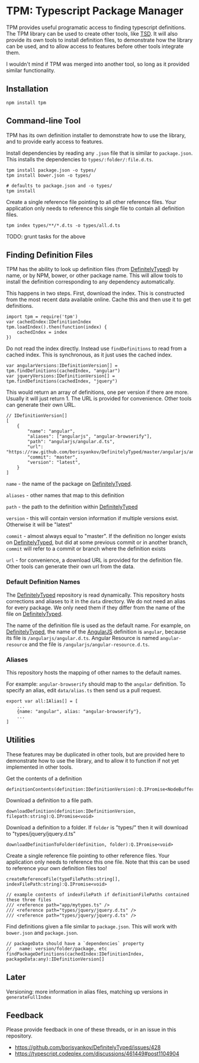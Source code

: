 TPM: Typescript Package Manager
===============================

TPM provides useful programatic access to finding typescript definitions. The TPM library can be used to create other tools, like [TSD][tsd]. It will also provide its own tools to install definition files, to demonstrate how the library can be used, and to allow access to features before other tools integrate them. 

I wouldn't mind if TPM was merged into another tool, so long as it provided similar functionality. 

Installation
------------

    npm install tpm

Command-line Tool
-----------------

TPM has its own definition installer to demonstrate how to use the library, and to provide early access to features. 

Install dependencies by reading any `.json` file that is similar to `package.json`. This installs the dependencies to `types/:folder/:file.d.ts`. 

    tpm install package.json -o types/
    tpm install bower.json -o types/

    # defaults to package.json and -o types/
    tpm install

Create a single reference file pointing to all other reference files. Your application only needs to reference this single file to contain all definition files.

    tpm index types/**/*.d.ts -o types/all.d.ts

TODO: grunt tasks for the above

Finding Definition Files
------------------------

TPM has the ability to look up definition files (from [DefinitelyTyped][dt]) by name, or by NPM, bower, or other package name. This will allow tools to install the definition corresponding to any dependency automatically. 

This happens in two steps. First, download the index. This is constructed from the most recent data available online. Cache this and then use it to get definitions. 

    import tpm = require('tpm')
    var cachedIndex:IDefinitionIndex
    tpm.loadIndex().then(function(index) {
        cachedIndex = index
    })

Do not read the index directly. Instead use `findDefinitions` to read from a cached index. This is synchronous, as it just uses the cached index. 

    var angularVersions:IDefinitionVersion[] = tpm.findDefinitions(cachedIndex, "angular")
    var jqueryVersions:IDefinitionVersion[] = tpm.findDefinitions(cachedIndex, "jquery")

This would return an array of definitions, one per version if there are more. Usually it will just return 1. The URL is provided for convenience. Other tools can generate their own URL. 

    // IDefinitionVersion[]
    [
        {
            "name": "angular",
            "aliases": ["angularjs", "angular-browserify"],
            "path": "angularjs/angular.d.ts",
            "url": "https://raw.github.com/borisyankov/DefinitelyTyped/master/angularjs/angular.d.ts"
            "commit": "master",
            "version": "latest",
        }
    ]

`name` - the name of the package on [DefinitelyTyped][dt].

`aliases` - other names that map to this definition

`path` - the path to the definition within [DefinitelyTyped][dt]

`version` - this will contain version information if multiple versions exist. Otherwise it will be "latest"

`commit` - almost always equal to "master". If the definition no longer exists on [DefinitelyTyped][dt], but did at some previous commit or in another branch, `commit` will refer to a commit or branch where the definition exists

`url` - for convenience, a download URL is provided for the definition file. Other tools can generate their own url from the data. 

### Default Definition Names

The [DefinitelyTyped][dt] repository is read dynamically. This repository hosts corrections and aliases to it in the `data` directory. We do not need an alias for every package. We only need them if they differ from the name of the file on [DefinitelyTyped][dt]. 

The name of the definition file is used as the default name. For example, on [DefinitelyTyped][dt], the name of the [AngularJS][angular] definition is `angular`, because its file is `/angularjs/angular.d.ts`. Angular Resource is named `angular-resource` and the file is `/angularjs/angular-resource.d.ts`. 

### Aliases

This repository hosts the mapping of other names to the default names. 

For example: `angular-browserify` should map to the `angular` definition. To specify an alias, edit `data/alias.ts` then send us a pull request.

    export var all:IAlias[] = [
        ...
        {name: "angular", alias: "angular-browserify"},
        ...
    ]


Utilities
---------

These features may be duplicated in other tools, but are provided here to demonstrate how to use the library, and to allow it to function if not yet implemented in other tools. 

Get the contents of a definition
    
    definitionContents(definition:IDefinitionVersion):Q.IPromise<NodeBuffer>

Download a definition to a file path.

    downloadDefinition(definition:IDefinitionVersion, filepath:string):Q.IPromise<void>

Download a definition to a folder. If `folder` is "types/" then it will download to "types/jquery/jquery.d.ts"

    downloadDefinitionToFolder(definition, folder):Q.IPromise<void>

Create a single reference file pointing to other reference files. Your application only needs to reference this one file. Note that this can be used to reference your own definition files too!

    createReferenceFile(typeFilePaths:string[], indexFilePath:string):Q.IPromise<void>

    // example contents of indexFilePath if definitionFilePaths contained these three files
    /// <reference path="app/mytypes.ts" />
    /// <reference path="types/jquery/jquery.d.ts" />
    /// <reference path="types/jquery/jquery.d.ts" />

Find definitions given a file similar to `package.json`. This will work with `bower.json` and `package.json`. 

    // packageData should have a `dependencies` property
    //   name: version/folder/package, etc
    findPackageDefinitions(cachedIndex:IDefinitionIndex, packageData:any):IDefinitionVersion[]




Later
-----

Versioning: more information in alias files, matching up versions in `generateFullIndex`

Feedback
--------

Please provide feedback in one of these threads, or in an issue in this repository. 

- https://github.com/borisyankov/DefinitelyTyped/issues/428
- https://typescript.codeplex.com/discussions/461449#post1104904


[typescript]: http://typescriptlang.org/
[dt]: https://github.com/borisyankov/DefinitelyTyped
[bower]: http://bower.io/
[npm]: https://npmjs.org/
[angular]: http://angularjs.org/
[tsd]: https://github.com/Diullei/tsd/